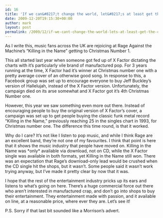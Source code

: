 ```yaml
---
id: 16
title: 'If we can&#8217;t change the world, let&#8217;s at least get the charts right.'
date: 2009-12-20T19:15:30+00:00
author: mark
layout: post
permalink: /2009/12/if-we-cant-change-the-world-lets-at-least-get-the-charts-right/
---
```

As I write this, music fans across the UK are rejoicing at Rage Against the Machine&#8217;s &#8220;Killing in the Name&#8221; getting to Christmas Number 1.

This all started last year when someone got fed up of X Factor dictating the charts with it&#8217;s particularly vile brand of manufactured pop. For 3 years running at the time, X Factor had it&#8217;s winner at Christmas number one with a pretty average cover of an otherwise good song. In response to this, a Facebook group was set up to encourage everyone to buy Jeff Buckley&#8217;s version of Hallelujah, instead of the X Factor version. Unfortunately, the campaign died on its arse somewhat and X Factor got it&#8217;s 4th Christmas Number one.

However, this year we saw something even more out there. Instead of encouraging people to buy the original version of X Factor&#8217;s cover, a campaign was set up to get people buying the classic funk metal record &#8220;Killing in the Name,&#8221; previously reaching 25 in the singles chart in 1993, for Christmas number one. The difference this time round, is that it worked.

Why do I care? It&#8217;s not like I listen to pop music, and while I think Rage are an excellent band, they&#8217;re not one of my favourites. I think that point is here that it shows the music industry that people have moved on. Killing in the Name was \*only\* available via download, not on CD, while the X Factor single was available in both formats, yet Killing in the Name still won. There was an expectation that Rage&#8217;s download-only lead would be crushed when the CD single hit the shops, but it wasn&#8217;t. Some people said it wasn&#8217;t work trying anyway, but I&#8217;ve made it pretty clear by now that it was.

I hope that the rest of the entertainment industry pricks up its ears and listens to what&#8217;s going on here. There&#8217;s a huge commercial force out there who aren&#8217;t interested in manufactured crap, and don&#8217;t go into shops to buy their entertainment. They entertainment made with passion, and it available on line, at a reasonable price, where ever they are. Let&#8217;s see it!

P.S. Sorry if that last bit sounded like a Morrison&#8217;s advert.
